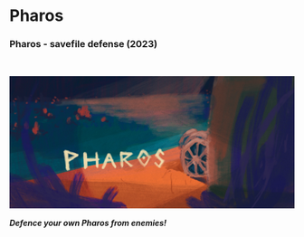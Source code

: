 # Pharos 
### Pharos - savefile defense (2023)
<br>

![poster](./Pharos.jpg)

***Defence your own Pharos from enemies!***
